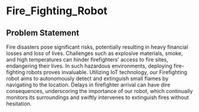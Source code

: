 # Fire_Fighting_Robot
## Problem Statement
Fire disasters pose significant risks, potentially resulting in heavy financial losses and 
loss of lives. Challenges such as explosive materials, smoke, and high temperatures can hinder 
firefighters' access to fire sites, endangering their lives. In such hazardous environments, 
deploying fire-fighting robots proves invaluable. Utilizing IoT technology, our Firefighting robot 
aims to autonomously detect and extinguish small flames by navigating to the location. Delays in 
firefighter arrival can have dire consequences, underscoring the importance of our robot, which 
continually monitors its surroundings and swiftly intervenes to extinguish fires without 
hesitation.
